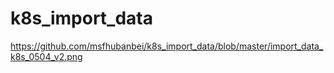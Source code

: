 # k8s_import_data

https://github.com/msfhubanbei/k8s_import_data/blob/master/import_data_k8s_0504_v2.png
